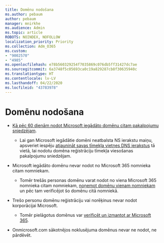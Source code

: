 ```yaml
---
title: Domēnu nodošana
ms.author: pebaum
author: pebaum
manager: mnirkhe
ms.audience: Admin
ms.topic: article
ROBOTS: NOINDEX, NOFOLLOW
localization_priority: Priority
ms.collection: Adm_O365
ms.custom:
- "9002570"
- "4985"
ms.openlocfilehash: e78b560329254f7035869c076db5ff31427dc7ae
ms.sourcegitcommit: 6a3748f5c05693ca0c19a829287cb8f30635940c
ms.translationtype: HT
ms.contentlocale: lv-LV
ms.lasthandoff: 04/22/2020
ms.locfileid: "43783978"
---
```

# <a name="domain-transfers"></a>Domēnu nodošana

- [Kā pēc 60 dienām nodot Microsoft iegādāto domēnu citam pakalpojumu sniedzējam](https://docs.microsoft.com/microsoft-365/admin/setup/domains-faq?view=o365-worldwide#can-i-transfer-a-domain-i-purchased-from-microsoft-to-another-provider).

    - Lai gan Microsoft iegādātie domēni neatbalsta NS ierakstu maiņu, apsveriet iespēju [atjaunināt savas tīmekļa vietnes DNS ierakstus](https://docs.microsoft.com/microsoft-365/admin/dns/update-dns-records-to-retain-current-hosting-provider?view=o365-worldwide) tā vietā, lai nodotu domēna reģistrāciju tīmekļa viesošanas pakalpojumu sniedzējam.

- Microsoft iegādāto domēnu nevar nodot no Microsoft 365 nomnieka citam nomniekam. 

    - Tomēr trešās personas domēnu varat nodot no viena Microsoft 365 nomnieka citam nomniekam, [noņemot domēnu vienam nomniekam](https://docs.microsoft.com/microsoft-365/admin/get-help-with-domains/remove-a-domain?view=o365-worldwide) un pēc tam verificējot šo domēnu citā nomniekā.

- Trešo personu domēnu reģistrāciju vai norēķinus nevar nodot korporācijai Microsoft.

    - Tomēr pielāgotus domēnus var [verificēt un izmantot ar Microsoft 365](https://docs.microsoft.com/microsoft-365/admin/setup/add-domain?view=o365-worldwide).

- Onmicrosoft.com sākotnējos noklusējuma domēnus nevar ne nodot, ne pārdēvēt.

